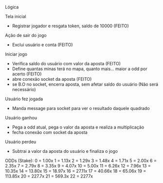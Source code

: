 Lógica

Tela inicial
- Registrar jogador e resgata token, saldo de 10000 (FEITO)

Ação de sair do jogo
- Exclui usuário e conta (FEITO)

Iniciar jogo
- Verifica saldo do usuário com valor da aposta (FEITO)
- Define quantas minas terá no mapa, quanto mais... maior a odd por acerto (FEITO)
- abre conexão socket da aposta (FEITO)
- se B.O no socket, encerra aposta, sem afetar saldo do usuário (Não será necessário)

Usuário fez jogada
- Manda message para socket para ver o resultado daquele quadrado

Usuário ganhou
- Pega a odd atual, pega o valor da aposta e realiza a multiplicação
- fecha conexão com socket da aposta

Usuário perdeu
- Subtrai a valor da aposta do usuário e finaliza o jogo


ODDs (Stake):
0 = 1.00x
1 = 1.13x
2 = 1.29x
3 = 1.48x
4 = 1.71x
5 = 2.00x
6 = 2.35x
7 = 2.79x
8 = 3.35x
9 = 4.07x
10 = 5.00x
11 = 6.26x
12 = 7.96x
13 = 10.35x
14 = 13.80x
15 = 18.97x
16 = 27.11x
17 = 40.66x
18 = 65.06x
19 = 113.85x
20 = 227.7x
21 = 569.3x
22 = 2277x